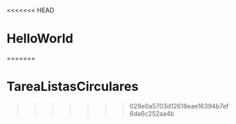 <<<<<<< HEAD
# HelloWorld
=======
# TareaListasCirculares
>>>>>>> 028e0a5703d12618eae16394b7ef6da6c252aa4b
